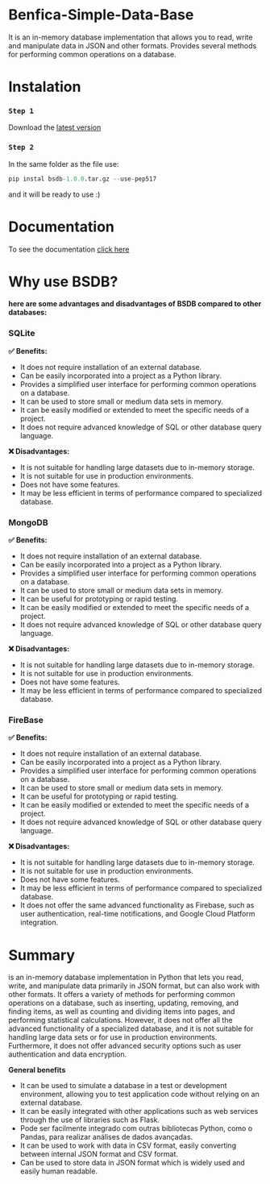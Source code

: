 # Benfica-Simple-Data-Base
It is an in-memory database implementation that allows you to read, write and manipulate data in JSON and other formats. Provides several methods for performing common operations on a database.

# Instalation

### `Step 1`
Download the [latest version](https://github.com/Benfica7/Benfica-Simple-Data-Base/releases/)

### `Step 2`
In the same folder as the file use:

```python
pip instal bsdb-1.0.0.tar.gz --use-pep517
```
and it will be ready to use :)

# Documentation

To see the documentation [click here](https://github.com/Benfica7/Benfica-Simple-Data-Base/wiki)

# Why use BSDB?

**here are some advantages and disadvantages of BSDB compared to other databases:**

### SQLite

**✅ Benefits:**

- It does not require installation of an external database.
- Can be easily incorporated into a project as a Python library.
- Provides a simplified user interface for performing common operations on a database.
- It can be used to store small or medium data sets in memory.
- It can be easily modified or extended to meet the specific needs of a project.
- It does not require advanced knowledge of SQL or other database query language.

**❌ Disadvantages:**

- It is not suitable for handling large datasets due to in-memory storage.
- It is not suitable for use in production environments.
- Does not have some features.
- It may be less efficient in terms of performance compared to specialized database.

### MongoDB

**✅ Benefits:**

- It does not require installation of an external database.
- Can be easily incorporated into a project as a Python library.
- Provides a simplified user interface for performing common operations on a database.
- It can be used to store small or medium data sets in memory.
- It can be useful for prototyping or rapid testing.
- It can be easily modified or extended to meet the specific needs of a project.
- It does not require advanced knowledge of SQL or other database query language.

**❌ Disadvantages:**

- It is not suitable for handling large datasets due to in-memory storage.
- It is not suitable for use in production environments.
- Does not have some features.
- It may be less efficient in terms of performance compared to specialized database.

### FireBase

**✅ Benefits:**

- It does not require installation of an external database.
- Can be easily incorporated into a project as a Python library.
- Provides a simplified user interface for performing common operations on a database.
- It can be used to store small or medium data sets in memory.
- It can be useful for prototyping or rapid testing.
- It can be easily modified or extended to meet the specific needs of a project.
- It does not require advanced knowledge of SQL or other database query language.

**❌ Disadvantages:**

- It is not suitable for handling large datasets due to in-memory storage.
- It is not suitable for use in production environments.
- Does not have some features.
- It may be less efficient in terms of performance compared to specialized database.
- It does not offer the same advanced functionality as Firebase, such as user authentication, real-time notifications, and Google Cloud Platform integration.

# Summary

is an in-memory database implementation in Python that lets you read, write, and manipulate data primarily in JSON format, but can also work with other formats. It offers a variety of methods for performing common operations on a database, such as inserting, updating, removing, and finding items, as well as counting and dividing items into pages, and performing statistical calculations. However, it does not offer all the advanced functionality of a specialized database, and it is not suitable for handling large data sets or for use in production environments. Furthermore, it does not offer advanced security options such as user authentication and data encryption.

**General benefits**

- It can be used to simulate a database in a test or development environment, allowing you to test application code without relying on an external database.
- It can be easily integrated with other applications such as web services through the use of libraries such as Flask.
- Pode ser facilmente integrado com outras bibliotecas Python, como o Pandas, para realizar análises de dados avançadas.
- It can be used to work with data in CSV format, easily converting between internal JSON format and CSV format.
- Can be used to store data in JSON format which is widely used and easily human readable.
